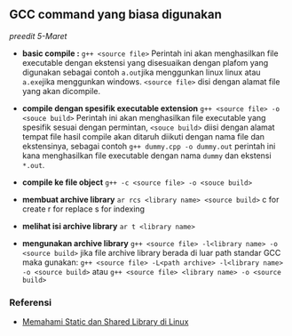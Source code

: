 ## GCC command yang biasa digunakan
*preedit 5-Maret*

- **basic compile :**
`g++ <source file>`
Perintah ini akan menghasilkan file executable dengan ekstensi yang disesuaikan dengan plafom yang digunakan sebagai contoh `a.out`jika menggunkan linux linux atau `a.exe`jika menggunkan windows. `<source file>` disi dengan alamat file yang akan dicompile.


- **compile dengan spesifik executable extension**
`g++ <source file> -o <souce build>`
Perintah ini akan menghasilkan file executable yang spesifik sesuai dengan permintan, `<souce build>` diisi dengan alamat tempat file hasil compile akan ditaruh diikuti dengan nama file dan ekstensinya, sebagai contoh `g++ dummy.cpp -o dummy.out` perintah ini kana menghasilkan file executable dengan nama `dummy` dan ekstensi `*.out`.


- **compile ke file object**
`g++ -c <source file> -o <souce build>`


- **membuat archive library**
`ar rcs <library name> <source build>`
c for create
r for replace
s for indexing


- **melihat isi archive library**
`ar t <library name>`


- **mengunakan archive library**
`g++ <source file> -l<library name> -o <source build>`
jika file archive library berada di luar path standar GCC maka gunakan:
`g++ <source file> -L<path archive> -l<library name> -o <source build>` atau `g++ <source file> <library name> -o <source build>`



### Referensi
- [Memahami Static dan Shared Library di Linux](https://cintaprogramming.com/2018/02/14/memahami-static-dan-shared-library-di-linux/)
